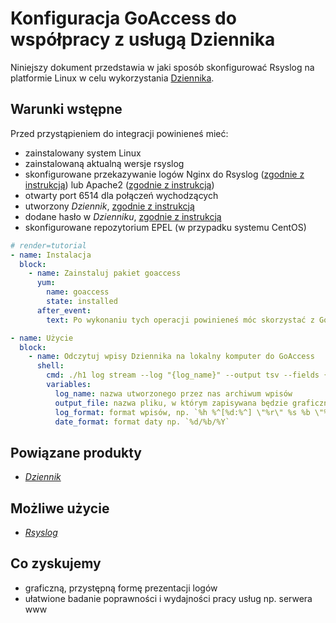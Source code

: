 # Konfiguracja GoAccess do współpracy z usługą Dziennika

Niniejszy dokument przedstawia w jaki sposób skonfigurować Rsyslog na platformie Linux w celu wykorzystania [Dziennika](/resource/storage/log-archive.md).

## Warunki wstępne

Przed przystąpieniem do integracji powinieneś mieć:

* zainstalowany system Linux
* zainstalowaną aktualną wersje rsyslog
* skonfigurowane przekazywanie logów Nginx do Rsyslog ([zgodnie z instrukcją](/tutorials/log-archive/nginx-rsyslog.md)) lub Apache2 ([zgodnie z instrukcją](/tutorials/log-archive/nginx-rsyslog.md))
* otwarty port 6514 dla połączeń wychodzących
* utworzony *Dziennik*, [zgodnie z instrukcją](/guide/storage/log-archive/creating.md)
* dodane hasło w *Dzienniku*, [zgodnie z instrukcją](/guide/storage/log-archive/add-password.md)
* skonfigurowane repozytorium EPEL (w przypadku systemu CentOS)

```yaml
# render=tutorial
- name: Instalacja
  block:
    - name: Zainstaluj pakiet goaccess
      yum:
        name: goaccess
        state: installed
      after_event:
        text: Po wykonaniu tych operacji powinieneś móc skorzystać z GoAccess.

- name: Użycie
  block:
    - name: Odczytuj wpisy Dziennika na lokalny komputer do GoAccess
      shell:
        cmd: ./h1 log stream --log "{log_name}" --output tsv --fields {message} --filter message~access.log | cut -d ":" -f2- | goaccess --log-format="{log_format}" --date-format="{date-format}" -o "plik_wyjsciowy" --real-time-html
        variables:
          log_name: nazwa utworzonego przez nas archiwum wpisów
          output_file: nazwa pliku, w którym zapisywana będzie graficzna interpretacja wpisów
          log_format: format wpisów, np. `%h %^[%d:%^] \"%r\" %s %b \"%R\" \"%u\"`
          date_format: format daty np. `%d/%b/%Y`
```

## Powiązane produkty

* *[Dziennik](/guide/storage/log-archive/creating.md)*

## Możliwe użycie

* *[Rsyslog](/tutorials/log-archive/rsyslog.md)*

## Co zyskujemy
- graficzną, przystępną formę prezentacji logów
- ułatwione badanie poprawności i wydajności pracy usług np. serwera www
